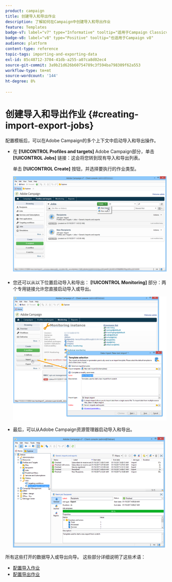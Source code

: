 ```yaml
---
product: campaign
title: 创建导入和导出作业
description: 了解如何在Campaign中创建导入和导出作业
feature: Templates
badge-v7: label="v7" type="Informative" tooltip="适用于Campaign Classicv7"
badge-v8: label="v8" type="Positive" tooltip="也适用于Campaign v8"
audience: platform
content-type: reference
topic-tags: importing-and-exporting-data
exl-id: 85c48712-3704-41db-a255-a07ca8d02ec4
source-git-commit: 3a9b21d626b60754789c3f594ba798309f62a553
workflow-type: tm+mt
source-wordcount: '144'
ht-degree: 8%

---
```


# 创建导入和导出作业 {#creating-import-export-jobs}



配置模板后，可以在Adobe Campaign的多个上下文中启动导入和导出操作。

* 在 **[!UICONTROL Profiles and targets]** Adobe Campaign部分，单击 **[!UICONTROL Jobs]** 链接：这会将您转到现有导入和导出列表。

  单击 **[!UICONTROL Create]** 按钮，并选择要执行的作业类型。

  ![](assets/s_ncs_user_import_from_home.png)

* 您还可以从以下位置启动导入和导出： **[!UICONTROL Monitoring]** 部分：两个专用链接允许您直接启动导入或导出。

  ![](assets/s_ncs_user_import_from_production.png)

* 最后，可以从Adobe Campaign资源管理器启动导入和导出。

  ![](assets/s_ncs_user_export_wizard_launch_from_menu.png)


所有这些打开的数据导入或导出向导。 这些部分详细说明了这些术语：

* [配置导入作业](../../platform/using/executing-import-jobs.md)
* [配置导出作业](../../platform/using/executing-export-jobs.md)
